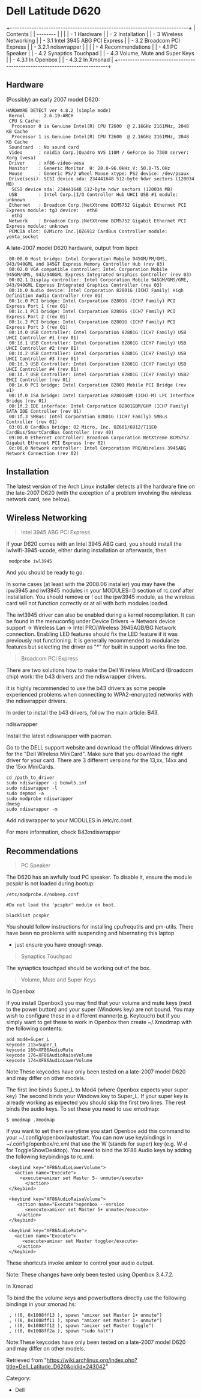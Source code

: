 Dell Latitude D620
==================

+--------------------------------------------------------------------------+
| Contents                                                                 |
| --------                                                                 |
|                                                                          |
| -   1 Hardware                                                           |
| -   2 Installation                                                       |
| -   3 Wireless Networking                                                |
|     -   3.1 Intel 3945 ABG PCI Express                                   |
|     -   3.2 Broadcom PCI Express                                         |
|         -   3.2.1 ndiswrapper                                            |
|                                                                          |
| -   4 Recommendations                                                    |
|     -   4.1 PC Speaker                                                   |
|     -   4.2 Synaptics Touchpad                                           |
|     -   4.3 Volume, Mute and Super Keys                                  |
|         -   4.3.1 In Openbox                                             |
|         -   4.3.2 In Xmonad                                              |
+--------------------------------------------------------------------------+

Hardware
--------

(Possibly) an early 2007 model D620:

    HARDWARE DETECT ver 4.8.2 (simple mode)
     Kernel     : 2.6.19-ARCH
     CPU & Cache:
      Processor 0 is Genuine Intel(R) CPU T2600  @ 2.16GHz 2161MHz, 2048 KB Cache
      Processor 1 is Genuine Intel(R) CPU T2600  @ 2.16GHz 2161MHz, 2048 KB Cache
     Soundcard  : No sound card
     Video      : nVidia Corp.|Quadro NVS 110M / GeForce Go 7300 server: Xorg (vesa)  
     Driver     : xf86-video-vesa 
     Monitor    : Generic Monitor  H: 28.0-96.0kHz V: 50.0-75.0Hz
     Mouse      : Generic PS/2 Wheel Mouse xtype: PS2 device: /dev/psaux
     Drive(scsi): SCSI device sda: 234441648 512-byte hdwr sectors (120034 MB)
      SCSI device sda: 234441648 512-byte hdwr sectors (120034 MB)
     USB        : Intel Corp.|I/O Controller Hub UHCI USB #1 module: unknown
     Ethernet   : Broadcom Corp.|NetXtreme BCM5752 Gigabit Ethernet PCI Express module: tg3 device:   eth0
      eth1 
     Network    : Broadcom Corp.|NetXtreme BCM5752 Gigabit Ethernet PCI Express module: unknown 
     PCMCIA slot: O2Micro Inc.|OZ6912 CardBus Controller module: yenta_socket

A late-2007 model D620 hardware, output from lspci:

     00:00.0 Host bridge: Intel Corporation Mobile 945GM/PM/GMS, 943/940GML and 945GT Express Memory Controller Hub (rev 03)
     00:02.0 VGA compatible controller: Intel Corporation Mobile 945GM/GMS, 943/940GML Express Integrated Graphics Controller (rev 03)
     00:02.1 Display controller: Intel Corporation Mobile 945GM/GMS/GME, 943/940GML Express Integrated Graphics Controller (rev 03)
     00:1b.0 Audio device: Intel Corporation 82801G (ICH7 Family) High Definition Audio Controller (rev 01)
     00:1c.0 PCI bridge: Intel Corporation 82801G (ICH7 Family) PCI Express Port 1 (rev 01)
     00:1c.1 PCI bridge: Intel Corporation 82801G (ICH7 Family) PCI Express Port 2 (rev 01)
     00:1c.2 PCI bridge: Intel Corporation 82801G (ICH7 Family) PCI Express Port 3 (rev 01)
     00:1d.0 USB Controller: Intel Corporation 82801G (ICH7 Family) USB UHCI Controller #1 (rev 01)
     00:1d.1 USB Controller: Intel Corporation 82801G (ICH7 Family) USB UHCI Controller #2 (rev 01)
     00:1d.2 USB Controller: Intel Corporation 82801G (ICH7 Family) USB UHCI Controller #3 (rev 01)
     00:1d.3 USB Controller: Intel Corporation 82801G (ICH7 Family) USB UHCI Controller #4 (rev 01)
     00:1d.7 USB Controller: Intel Corporation 82801G (ICH7 Family) USB2 EHCI Controller (rev 01)
     00:1e.0 PCI bridge: Intel Corporation 82801 Mobile PCI Bridge (rev e1)
     00:1f.0 ISA bridge: Intel Corporation 82801GBM (ICH7-M) LPC Interface Bridge (rev 01)
     00:1f.2 IDE interface: Intel Corporation 82801GBM/GHM (ICH7 Family) SATA IDE Controller (rev 01)
     00:1f.3 SMBus: Intel Corporation 82801G (ICH7 Family) SMBus Controller (rev 01)
     03:01.0 CardBus bridge: O2 Micro, Inc. OZ601/6912/711E0 CardBus/SmartCardBus Controller (rev 40)
     09:00.0 Ethernet controller: Broadcom Corporation NetXtreme BCM5752 Gigabit Ethernet PCI Express (rev 02)
     0c:00.0 Network controller: Intel Corporation PRO/Wireless 3945ABG Network Connection (rev 02)

Installation
------------

The latest version of the Arch Linux installer detects all the hardware
fine on the late-2007 D620 (with the exception of a problem involving
the wireless network card, see below).

Wireless Networking
-------------------

> Intel 3945 ABG PCI Express

If your D620 comes with an Intel 3945 ABG card, you should install the
iwlwifi-3945-ucode, either during installation or afterwards, then

     modprobe iwl3945

And you should be ready to go.

In some cases (at least with the 2008.06 installer) you may have the
ipw3945 and iwl3945 modules in your MODULES=() section of rc.conf after
installation. You should remove or ! out the ipw3945 module, as the
wireless card will not function correctly or at all with both modules
loaded.

The iwl3945 driver can also be enabled during a kernel recompilation. It
can be found in the menuconfig under Device Drivers -> Network device
support -> Wireless Lan -> Intel PRO/Wireless 3945AGB/BG Network
connection. Enabling LED features should fix the LED feature if it was
previously not functioning. It is generally recommended to modularize
features but selecting the driver as "*" for built in support works fine
too.

> Broadcom PCI Express

There are two solutions how to make the Dell Wireless MiniCard (Broadcom
chip) work: the b43 drivers and the ndiswrapper drivers.

It is highly recommended to use the b43 drivers as some people
experienced problems when connecting to WPA2-encrypted networks with the
ndiswrapper drivers.

In order to install the b43 drivers, follow the main article: B43.

ndiswrapper

Install the latest ndiswrapper with pacman.

Go to the DELL support website and download the official Windows drivers
for the "Dell Wireless MiniCard". Make sure that you download the right
driver for your card. There are 3 different versions for the 13,xx, 14xx
and the 15xx MiniCards.

    cd /path_to_driver
    sudo ndiswrapper -i bcmwl5.inf 
    sudo ndiswrapper -l
    sudo depmod -a
    sudo modprobe ndiswrapper
    dmesg
    sudo ndiswrapper -m

Add ndiswrapper to your MODULES in /etc/rc.conf.

For more information, check B43:ndiswrapper

Recommendations
---------------

> PC Speaker

The D620 has an awfully loud PC speaker. To disable it, ensure the
module pcspkr is not loaded during bootup:

    /etc/modprobe.d/nobeep.conf

    #Do not load the 'pcspkr' module on boot.

    blacklist pcspkr

You should follow instructions for installing cpufrequtils and pm-utils.
There have been no problems with suspending and hibernating this laptop
- just ensure you have enough swap.

> Synaptics Touchpad

The synaptics touchpad should be working out of the box.

> Volume, Mute and Super Keys

In Openbox

If you install Openbox3 you may find that your volume and mute keys
(next to the power button) and your super (Windows key) are not bound.
You may wish to configure these in a different manner(e.g. Keytouch) but
if you simply want to get these to work in Openbox then create
~/.Xmodmap with the following contents:

    add mod4=Super_L
    keycode 115=Super_L
    keycode 160=XF86AudioMute 
    keycode 176=XF86AudioRaiseVolume
    keycode 174=XF86AudioLowerVolume

Note:These keycodes have only been tested on a late-2007 model D620 and
may differ on other models.

The first line binds Super_L to Mod4 (where Openbox expects your super
key) The second binds your Windows key to Super_L. If your super key is
already working as expected you should skip the first two lines. The
rest binds the audio keys. To set these you need to use xmodmap:

    $ xmodmap .Xmodmap

If you want to set them everytime you start Openbox add this command to
your ~/.config/openbox/autostart. You can now use keybindings in
~/.config/openbox/rc.xml that use the W (stands for super) key (e.g. W-d
for ToggleShowDesktop). You need to bind the XF86 Audio keys by adding
the following keybindings to rc.xml:

     <keybind key="XF86AudioLowerVolume">
       <action name="Execute">
         <execute>amixer set Master 5- unmute</execute>
           </action>
     </keybind>

     <keybind key="XF86AudioRaiseVolume">
        <action name="Execute">openbox --version
           <execute>amixer set Master 5+ unmute</execute>
        </action>
     </keybind>

     <keybind key="XF86AudioMute">
       <action name="Execute">
          <execute>amixer set Master toggle</execute>
        </action>
     </keybind>

These shortcuts invoke amixer to control your audio output.

Note: These changes have only been tested using Openbox 3.4.7.2.

In Xmonad

To bind the the volume keys and powerbuttons directly use the following
bindings in your xmonad.hs:

     , ((0, 0x1008ff13 ), spawn "amixer set Master 1+ unmute")
     , ((0, 0x1008ff11 ), spawn "amixer set Master 1- unmute")
     , ((0, 0x1008ff12 ), spawn "amixer set Master toggle")
     , ((0, 0x1008ff2a ), spawn "sudo halt")

Note:These keycodes have only been tested on a late-2007 model D620 and
may differ on other models.

Retrieved from
"https://wiki.archlinux.org/index.php?title=Dell_Latitude_D620&oldid=243042"

Category:

-   Dell
